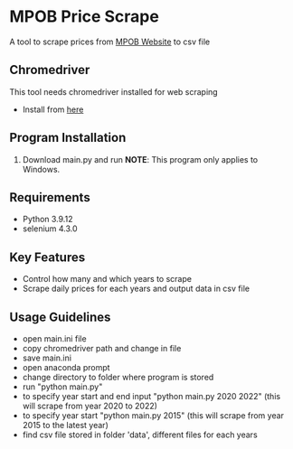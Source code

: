 # MPOB Price Scrape
A tool to scrape prices from [MPOB Website](https://bepi.mpob.gov.my/admin2/price_local_daily_view_cpo_msia.php?more=Y&jenis=1Y&tahun=2008) to csv file
## Chromedriver
This tool needs chromedriver installed for web scraping
- Install from [here](https://www.e-sentral.com/download_installer](https://chromedriver.chromium.org/downloads))
## Program Installation 
1. Download main.py and run
**NOTE**: This program only applies to Windows.
## Requirements
- Python 3.9.12
- selenium 4.3.0
## Key Features
- Control how many and which years to scrape
- Scrape daily prices for each years and output data in csv file
## Usage Guidelines
- open main.ini file
- copy chromedriver path and change in file 
- save main.ini
- open anaconda prompt
- change directory to folder where program is stored
- run "python main.py" 
- to specify year start and end input "python main.py 2020 2022" (this will scrape from year 2020 to 2022) 
- to specify year start "python main.py 2015" (this will scrape from year 2015 to the latest year)
- find csv file stored in folder 'data', different files for each years

